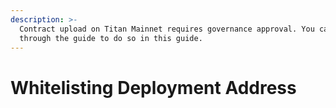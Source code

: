 ```yaml
---
description: >-
  Contract upload on Titan Mainnet requires governance approval. You can read
  through the guide to do so in this guide.
---
```


# Whitelisting Deployment Address

